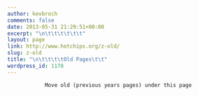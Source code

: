 ```yaml
---
author: kevbroch
comments: false
date: 2013-05-31 21:29:51+00:00
excerpt: "\n\t\t\t\t\t\t"
layout: page
link: http://www.hotchips.org/z-old/
slug: z-old
title: "\n\t\t\t\tOld Pages\t\t"
wordpress_id: 1178
---
```



				Move old (previous years pages) under this page		
